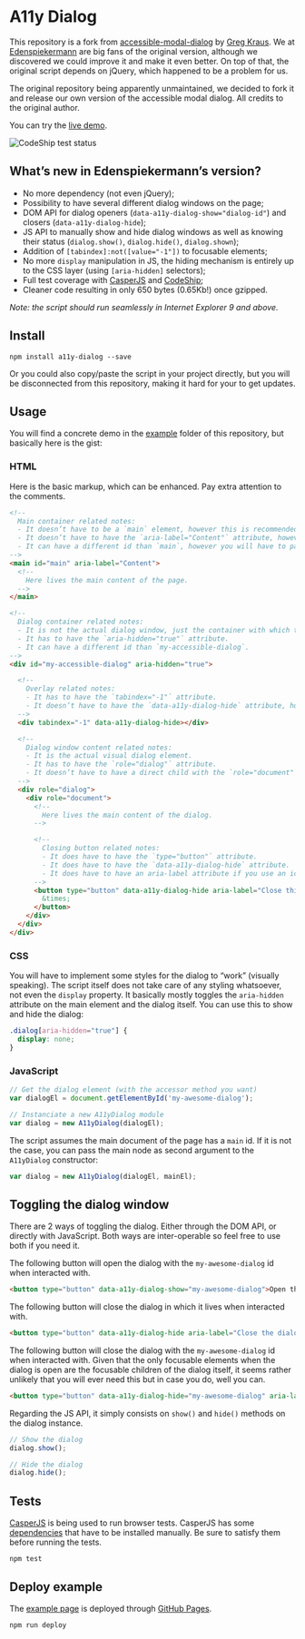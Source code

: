 # A11y Dialog

This repository is a fork from [accessible-modal-dialog](https://github.com/gdkraus/a11y-dialog) by [Greg Kraus](https://github.com/gdkraus). We at [Edenspiekermann](http://edenspiekermann.com) are big fans of the original version, although we discovered we could improve it and make it even better. On top of that, the original script depends on jQuery, which happened to be a problem for us.

The original repository being apparently unmaintained, we decided to fork it and release our own version of the accessible modal dialog. All credits to the original author.

You can try the [live demo](http://edenspiekermann.github.io/a11y-dialog/).

![CodeShip test status](https://codeship.com/projects/7dd06120-b6f8-0133-792c-265d84c132f8/status?branch=master)

## What’s new in Edenspiekermann’s version?

- No more dependency (not even jQuery);
- Possibility to have several different dialog windows on the page;
- DOM API for dialog openers (`data-a11y-dialog-show="dialog-id"`) and closers (`data-a11y-dialog-hide`);
- JS API to manually show and hide dialog windows as well as knowing their status (`dialog.show()`, `dialog.hide()`, `dialog.shown`);
- Addition of `[tabindex]:not([value="-1"])` to focusable elements;
- No more `display` manipulation in JS, the hiding mechanism is entirely up to the CSS layer (using `[aria-hidden]` selectors);
- Full test coverage with [CasperJS](http://casperjs.org) and [CodeShip](https://codeship.com);
- Cleaner code resulting in only 650 bytes (0.65Kb!) once gzipped.

*Note: the script should run seamlessly in Internet Explorer 9 and above.*

## Install

```
npm install a11y-dialog --save
```

Or you could also copy/paste the script in your project directly, but you will be disconnected from this repository, making it hard for your to get updates.

## Usage

You will find a concrete demo in the [example](https://github.com/edenspiekermann/a11y-dialog/tree/master/example) folder of this repository, but basically here is the gist:

### HTML

Here is the basic markup, which can be enhanced. Pay extra attention to the comments.

```html
<!--
  Main container related notes:
  - It doesn’t have to be a `main` element, however this is recommended.
  - It doesn’t have to have the `aria-label="Content"` attribute, however this is recommended.
  - It can have a different id than `main`, however you will have to pass it as a second argument to the A11yDialog instance. See further down.
-->
<main id="main" aria-label="Content">
  <!--
    Here lives the main content of the page.
  -->
</main>

<!--
  Dialog container related notes:
  - It is not the actual dialog window, just the container with which the script interacts.
  - It has to have the `aria-hidden="true"` attribute.
  - It can have a different id than `my-accessible-dialog`.
-->
<div id="my-accessible-dialog" aria-hidden="true">

  <!--
    Overlay related notes:
    - It has to have the `tabindex="-1"` attribute.
    - It doesn’t have to have the `data-a11y-dialog-hide` attribute, however this is recommended. It hides the dialog when clicking outside of it.
  -->
  <div tabindex="-1" data-a11y-dialog-hide></div>

  <!--
    Dialog window content related notes:
    - It is the actual visual dialog element.
    - It has to have the `role="dialog"` attribute.
    - It doesn’t have to have a direct child with the `role="document"`, however this is recommended.
  -->
  <div role="dialog">
    <div role="document">
      <!-- 
        Here lives the main content of the dialog.
      -->

      <!--
        Closing button related notes:
        - It does have to have the `type="button"` attribute.
        - It does have to have the `data-a11y-dialog-hide` attribute.
        - It does have to have an aria-label attribute if you use an icon as content.
      -->
      <button type="button" data-a11y-dialog-hide aria-label="Close this dialog window">
        &times;
      </button>
    </div>
  </div>
</div>
```

### CSS

You will have to implement some styles for the dialog to “work” (visually speaking). The script itself does not take care of any styling whatsoever, not even the `display` property. It basically mostly toggles the `aria-hidden` attribute on the main element and the dialog itself. You can use this to show and hide the dialog:

```css
.dialog[aria-hidden="true"] {
  display: none;
}
```

### JavaScript

```javascript
// Get the dialog element (with the accessor method you want)
var dialogEl = document.getElementById('my-awesome-dialog');

// Instanciate a new A11yDialog module
var dialog = new A11yDialog(dialogEl);
```

The script assumes the main document of the page has a `main` id. If it is not the case, you can pass the main node as second argument to the `A11yDialog` constructor:

```javascript
var dialog = new A11yDialog(dialogEl, mainEl);
```

## Toggling the dialog window

There are 2 ways of toggling the dialog. Either through the DOM API, or directly with JavaScript. Both ways are inter-operable so feel free to use both if you need it.

The following button will open the dialog with the `my-awesome-dialog` id when interacted with.

```html
<button type="button" data-a11y-dialog-show="my-awesome-dialog">Open the dialog</button>
```

The following button will close the dialog in which it lives when interacted with.

```html
<button type="button" data-a11y-dialog-hide aria-label="Close the dialog">&times;</button>
```

The following button will close the dialog with the `my-awesome-dialog` id when interacted with. Given that the only focusable elements when the dialog is open are the focusable children of the dialog itself, it seems rather unlikely that you will ever need this but in case you do, well you can.

```html
<button type="button" data-a11y-dialog-hide="my-awesome-dialog" aria-label="Close the dialog">&times;</button>
```

Regarding the JS API, it simply consists on `show()` and `hide()` methods on the dialog instance.

```javascript
// Show the dialog
dialog.show();

// Hide the dialog
dialog.hide();
```

## Tests

[CasperJS](http://casperjs.org) is being used to run browser tests. CasperJS has some [dependencies](http://docs.casperjs.org/en/latest/installation.html#prerequisites) that have to be installed manually. Be sure to satisfy them before running the tests.

```
npm test
```

## Deploy example

The [example page](http://edenspiekermann.github.io/a11y-dialog/) is deployed through [GitHub Pages](https://pages.github.com/). 

```
npm run deploy
```
